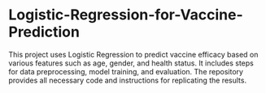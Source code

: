# Logistic-Regression-for-Vaccine-Prediction

This project uses Logistic Regression to predict vaccine efficacy based on various features such as age, gender, and health status. It includes steps for data preprocessing, model training, and evaluation. The repository provides all necessary code and instructions for replicating the results.
